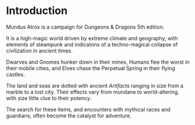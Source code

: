 # Introduction

Mundus Atrox is a campaign for Dungeons & Dragons 5th edition.

It is a high-magic world driven by extreme climate and geography, with elements of steampunk and indicatons of a techno-magical collapse of civilization in ancient times.

Dwarves and Gnomes hunker down in their mines, Humans flee the worst in their mobile cities, and Elves chase the Perpetual Spring in their flying castles.

The land and seas are dotted with ancient *Artifacts* ranging in size from a marble to a lost city. Their effects vary from mundane to world-altering, with size little clue to their potency.

The search for these items, and encounters with mythical races and guardians, often become the catalyst for adventure.